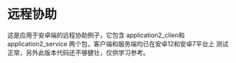 # 远程协助
这是应用于安卓端的远程协助例子，它包含
application2_clien和application2_service
两个包，客户端和服务端均已在安卓12和安卓7平台上
测试正常，另外此版本代码还不够健壮，仅供学习参考。

